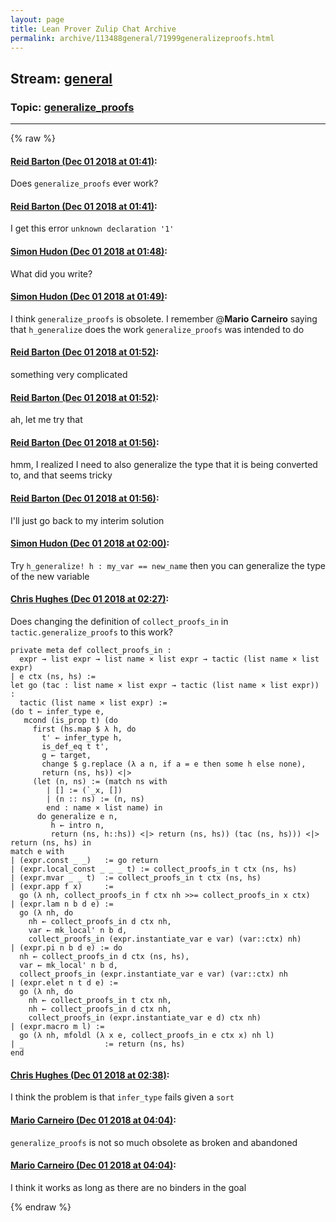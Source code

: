 ```yaml
---
layout: page
title: Lean Prover Zulip Chat Archive 
permalink: archive/113488general/71999generalizeproofs.html
---
```


## Stream: [general](index.html)
### Topic: [generalize_proofs](71999generalizeproofs.html)

---


{% raw %}
#### [ Reid Barton (Dec 01 2018 at 01:41)](https://leanprover.zulipchat.com/#narrow/stream/113488-general/topic/generalize_proofs/near/148900772):
Does `generalize_proofs` ever work?

#### [ Reid Barton (Dec 01 2018 at 01:41)](https://leanprover.zulipchat.com/#narrow/stream/113488-general/topic/generalize_proofs/near/148900782):
I get this error `unknown declaration '1'`

#### [ Simon Hudon (Dec 01 2018 at 01:48)](https://leanprover.zulipchat.com/#narrow/stream/113488-general/topic/generalize_proofs/near/148901101):
What did you write?

#### [ Simon Hudon (Dec 01 2018 at 01:49)](https://leanprover.zulipchat.com/#narrow/stream/113488-general/topic/generalize_proofs/near/148901129):
I think `generalize_proofs` is obsolete. I remember @**Mario Carneiro** saying that `h_generalize` does the work `generalize_proofs` was intended to do

#### [ Reid Barton (Dec 01 2018 at 01:52)](https://leanprover.zulipchat.com/#narrow/stream/113488-general/topic/generalize_proofs/near/148901289):
something very complicated

#### [ Reid Barton (Dec 01 2018 at 01:52)](https://leanprover.zulipchat.com/#narrow/stream/113488-general/topic/generalize_proofs/near/148901307):
ah, let me try that

#### [ Reid Barton (Dec 01 2018 at 01:56)](https://leanprover.zulipchat.com/#narrow/stream/113488-general/topic/generalize_proofs/near/148901538):
hmm, I realized I need to also generalize the type that it is being converted to, and that seems tricky

#### [ Reid Barton (Dec 01 2018 at 01:56)](https://leanprover.zulipchat.com/#narrow/stream/113488-general/topic/generalize_proofs/near/148901543):
I'll just go back to my interim solution

#### [ Simon Hudon (Dec 01 2018 at 02:00)](https://leanprover.zulipchat.com/#narrow/stream/113488-general/topic/generalize_proofs/near/148901761):
Try `h_generalize! h : my_var == new_name` then you can generalize the type of the new variable

#### [ Chris Hughes (Dec 01 2018 at 02:27)](https://leanprover.zulipchat.com/#narrow/stream/113488-general/topic/generalize_proofs/near/148902893):
Does changing the definition of `collect_proofs_in` in `tactic.generalize_proofs` to this work?
```lean
private meta def collect_proofs_in :
  expr → list expr → list name × list expr → tactic (list name × list expr)
| e ctx (ns, hs) :=
let go (tac : list name × list expr → tactic (list name × list expr)) :
  tactic (list name × list expr) :=
(do t ← infer_type e,
   mcond (is_prop t) (do
     first (hs.map $ λ h, do
       t' ← infer_type h,
       is_def_eq t t',
       g ← target,
       change $ g.replace (λ a n, if a = e then some h else none),
       return (ns, hs)) <|>
     (let (n, ns) := (match ns with
        | [] := (`_x, [])
        | (n :: ns) := (n, ns)
        end : name × list name) in
      do generalize e n,
         h ← intro n,
         return (ns, h::hs)) <|> return (ns, hs)) (tac (ns, hs))) <|> return (ns, hs) in
match e with
| (expr.const _ _)   := go return
| (expr.local_const _ _ _ t) := collect_proofs_in t ctx (ns, hs)
| (expr.mvar _ _ t)  := collect_proofs_in t ctx (ns, hs)
| (expr.app f x)     :=
  go (λ nh, collect_proofs_in f ctx nh >>= collect_proofs_in x ctx)
| (expr.lam n b d e) :=
  go (λ nh, do
    nh ← collect_proofs_in d ctx nh,
    var ← mk_local' n b d,
    collect_proofs_in (expr.instantiate_var e var) (var::ctx) nh)
| (expr.pi n b d e) := do
  nh ← collect_proofs_in d ctx (ns, hs),
  var ← mk_local' n b d,
  collect_proofs_in (expr.instantiate_var e var) (var::ctx) nh
| (expr.elet n t d e) :=
  go (λ nh, do
    nh ← collect_proofs_in t ctx nh,
    nh ← collect_proofs_in d ctx nh,
    collect_proofs_in (expr.instantiate_var e d) ctx nh)
| (expr.macro m l) :=
  go (λ nh, mfoldl (λ x e, collect_proofs_in e ctx x) nh l)
| _                  := return (ns, hs)
end
```

#### [ Chris Hughes (Dec 01 2018 at 02:38)](https://leanprover.zulipchat.com/#narrow/stream/113488-general/topic/generalize_proofs/near/148903419):
I think the problem is that `infer_type` fails given a `sort`

#### [ Mario Carneiro (Dec 01 2018 at 04:04)](https://leanprover.zulipchat.com/#narrow/stream/113488-general/topic/generalize_proofs/near/148905988):
`generalize_proofs` is not so much obsolete as broken and abandoned

#### [ Mario Carneiro (Dec 01 2018 at 04:04)](https://leanprover.zulipchat.com/#narrow/stream/113488-general/topic/generalize_proofs/near/148905991):
I think it works as long as there are no binders in the goal


{% endraw %}
